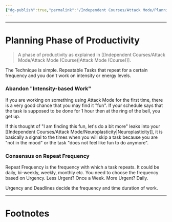```yaml
---
{"dg-publish":true,"permalink":"/Independent Courses/Attack Mode/Planning Phase of Productivity/"}
---
```



---
# Planning Phase of Productivity
> A phase of productivity as explained in [[Independent Courses/Attack Mode/Attack Mode (Course)\|Attack Mode (Course)]].

The Technique is simple. Repeatable Tasks that repeat for a certain frequency and you don't work on intensity or energy levels.

### Abandon "Intensity-based Work"
If you are working on something using Attack Mode for the first time, there is a very good chance that you may find it "fun". If your schedule says that the task is supposed to be done for 1 hour then at the ring of the bell, you get up.

If this thought of "I am finding this fun, let's do a bit more" leaks into your [[Independent Courses/Attack Mode/Neuroplasticity\|Neuroplasticity]], it is basically a signal to the times when you will skip a task because you are "not in the mood" or the task "does not feel like fun to do anymore".

### Consensus on Repeat Frequency
Repeat Frequency is the frequency with which a task repeats. It could be daily, bi-weekly, weekly, monthly etc.
You need to choose the frequency based on Urgency. Less Urgent? Once a Week. More Urgent? Daily.

Urgency and Deadlines decide the frequency and time duration of work.

---
# Footnotes